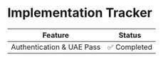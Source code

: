 # Implementation Tracker

| Feature | Status |
| --- | --- |
| Authentication & UAE Pass | ✅ Completed |

